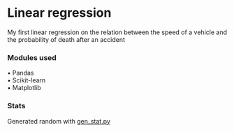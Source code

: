 # Linear regression  
My first linear regression on the relation between the speed of a vehicle and the probability of death after an accident  
### Modules used  
• Pandas  
• Scikit-learn  
• Matplotlib  
### Stats  
Generated random with [gen_stat.py](gen_stat.py)